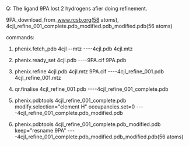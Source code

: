 Q: The ligand 9PA lost 2 hydrogens afier doing refinement.

9PA_download_from_www.rcsb.org(58 atoms), 4cjl_refine_001_complete.pdb_modified.pdb_modified.pdb(56 atoms)

commands:

1. phenix.fetch_pdb 4cjl --mtz    ----4cjl.pdb 4cjl.mtz

2. phenix.ready_set 4cjl.pdb    ----9PA.cif 9PA.pdb

3. phenix.refine 4cjl.pdb 4cjl.mtz 9PA.cif    ----4cjl_refine_001.pdb 4cjl_refine_001.mtz

4. qr.finalise 4cjl_refine_001.pdb    ----4cjl_refine_001_complete.pdb

5. phenix.pdbtools 4cjl_refine_001_complete.pdb modify.selection="element H" occupancies.set=0    ----4cjl_refine_001_complete.pdb_modified.pdb

6. phenix.pdbtools 4cjl_refine_001_complete.pdb_modified.pdb keep="resname 9PA"    ----4cjl_refine_001_complete.pdb_modified.pdb_modified.pdb(56 atoms)
